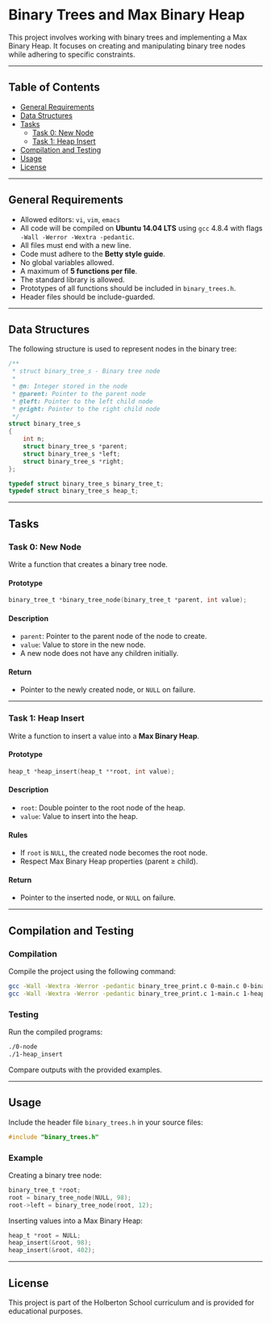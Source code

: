 # Binary Trees and Max Binary Heap

This project involves working with binary trees and implementing a Max Binary Heap. It focuses on creating and manipulating binary tree nodes while adhering to specific constraints.

---

## Table of Contents

- [General Requirements](#general-requirements)
- [Data Structures](#data-structures)
- [Tasks](#tasks)
  - [Task 0: New Node](#task-0-new-node)
  - [Task 1: Heap Insert](#task-1-heap-insert)
- [Compilation and Testing](#compilation-and-testing)
- [Usage](#usage)
- [License](#license)

---

## General Requirements

- Allowed editors: `vi`, `vim`, `emacs`
- All code will be compiled on **Ubuntu 14.04 LTS** using `gcc` 4.8.4 with flags `-Wall -Werror -Wextra -pedantic`.
- All files must end with a new line.
- Code must adhere to the **Betty style guide**.
- No global variables allowed.
- A maximum of **5 functions per file**.
- The standard library is allowed.
- Prototypes of all functions should be included in `binary_trees.h`.
- Header files should be include-guarded.

---

## Data Structures

The following structure is used to represent nodes in the binary tree:

```c
/**
 * struct binary_tree_s - Binary tree node
 *
 * @n: Integer stored in the node
 * @parent: Pointer to the parent node
 * @left: Pointer to the left child node
 * @right: Pointer to the right child node
 */
struct binary_tree_s
{
    int n;
    struct binary_tree_s *parent;
    struct binary_tree_s *left;
    struct binary_tree_s *right;
};

typedef struct binary_tree_s binary_tree_t;
typedef struct binary_tree_s heap_t;
```

---

## Tasks

### Task 0: New Node

Write a function that creates a binary tree node.

#### Prototype
```c
binary_tree_t *binary_tree_node(binary_tree_t *parent, int value);
```

#### Description
- `parent`: Pointer to the parent node of the node to create.
- `value`: Value to store in the new node.
- A new node does not have any children initially.

#### Return
- Pointer to the newly created node, or `NULL` on failure.

---

### Task 1: Heap Insert

Write a function to insert a value into a **Max Binary Heap**.

#### Prototype
```c
heap_t *heap_insert(heap_t **root, int value);
```

#### Description
- `root`: Double pointer to the root node of the heap.
- `value`: Value to insert into the heap.

#### Rules
- If `root` is `NULL`, the created node becomes the root node.
- Respect Max Binary Heap properties (parent ≥ child).

#### Return
- Pointer to the inserted node, or `NULL` on failure.

---

## Compilation and Testing

### Compilation

Compile the project using the following command:
```bash
gcc -Wall -Wextra -Werror -pedantic binary_tree_print.c 0-main.c 0-binary_tree_node.c -o 0-node
gcc -Wall -Wextra -Werror -pedantic binary_tree_print.c 1-main.c 1-heap_insert.c 0-binary_tree_node.c -o 1-heap_insert
```

### Testing
Run the compiled programs:
```bash
./0-node
./1-heap_insert
```

Compare outputs with the provided examples.

---

## Usage

Include the header file `binary_trees.h` in your source files:

```c
#include "binary_trees.h"
```

### Example

Creating a binary tree node:
```c
binary_tree_t *root;
root = binary_tree_node(NULL, 98);
root->left = binary_tree_node(root, 12);
```

Inserting values into a Max Binary Heap:
```c
heap_t *root = NULL;
heap_insert(&root, 98);
heap_insert(&root, 402);
```

---

## License

This project is part of the Holberton School curriculum and is provided for educational purposes.

